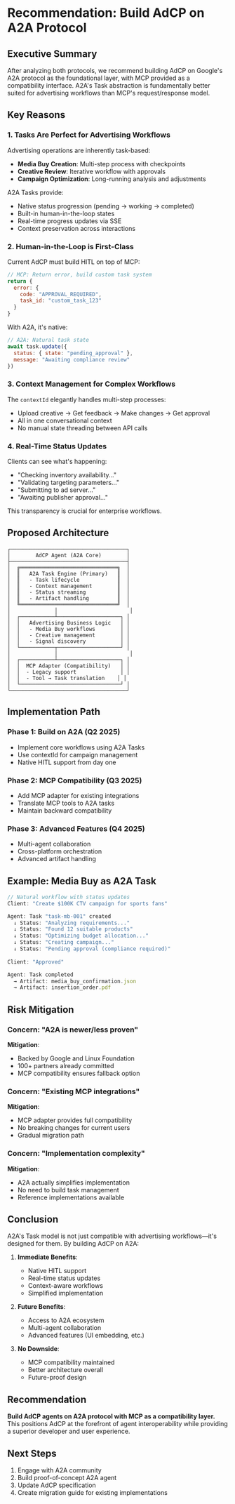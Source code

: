 # Recommendation: Build AdCP on A2A Protocol

## Executive Summary

After analyzing both protocols, we recommend building AdCP on Google's A2A protocol as the foundational layer, with MCP provided as a compatibility interface. A2A's Task abstraction is fundamentally better suited for advertising workflows than MCP's request/response model.

## Key Reasons

### 1. Tasks Are Perfect for Advertising Workflows

Advertising operations are inherently task-based:
- **Media Buy Creation**: Multi-step process with checkpoints
- **Creative Review**: Iterative workflow with approvals
- **Campaign Optimization**: Long-running analysis and adjustments

A2A Tasks provide:
- Native status progression (pending → working → completed)
- Built-in human-in-the-loop states
- Real-time progress updates via SSE
- Context preservation across interactions

### 2. Human-in-the-Loop is First-Class

Current AdCP must build HITL on top of MCP:
```javascript
// MCP: Return error, build custom task system
return { 
  error: { 
    code: "APPROVAL_REQUIRED", 
    task_id: "custom_task_123" 
  } 
}
```

With A2A, it's native:
```javascript
// A2A: Natural task state
await task.update({
  status: { state: "pending_approval" },
  message: "Awaiting compliance review"
})
```

### 3. Context Management for Complex Workflows

The `contextId` elegantly handles multi-step processes:
- Upload creative → Get feedback → Make changes → Get approval
- All in one conversational context
- No manual state threading between API calls

### 4. Real-Time Status Updates

Clients can see what's happening:
- "Checking inventory availability..."
- "Validating targeting parameters..."
- "Submitting to ad server..."
- "Awaiting publisher approval..."

This transparency is crucial for enterprise workflows.

## Proposed Architecture

```
┌─────────────────────────────────────┐
│        AdCP Agent (A2A Core)        │
├─────────────────────────────────────┤
│  ╔═══════════════════════════════╗  │
│  ║   A2A Task Engine (Primary)   ║  │
│  ║   - Task lifecycle            ║  │
│  ║   - Context management        ║  │
│  ║   - Status streaming          ║  │
│  ║   - Artifact handling         ║  │
│  ╚═══════════════════════════════╝  │
│              │                       │
│  ┌───────────┴────────────────────┐ │
│  │   Advertising Business Logic   │ │
│  │   - Media Buy workflows        │ │
│  │   - Creative management        │ │
│  │   - Signal discovery           │ │
│  └───────────┬────────────────────┘ │
│              │                       │
│  ┌───────────┴────────────────────┐ │
│  │  MCP Adapter (Compatibility)   │ │
│  │  - Legacy support              │ │
│  │  - Tool → Task translation    │ │
│  └────────────────────────────────┘ │
└─────────────────────────────────────┘
```

## Implementation Path

### Phase 1: Build on A2A (Q2 2025)
- Implement core workflows using A2A Tasks
- Use contextId for campaign management
- Native HITL support from day one

### Phase 2: MCP Compatibility (Q3 2025)
- Add MCP adapter for existing integrations
- Translate MCP tools to A2A tasks
- Maintain backward compatibility

### Phase 3: Advanced Features (Q4 2025)
- Multi-agent collaboration
- Cross-platform orchestration
- Advanced artifact handling

## Example: Media Buy as A2A Task

```javascript
// Natural workflow with status updates
Client: "Create $100K CTV campaign for sports fans"

Agent: Task "task-mb-001" created
  ↓ Status: "Analyzing requirements..."
  ↓ Status: "Found 12 suitable products"
  ↓ Status: "Optimizing budget allocation..."
  ↓ Status: "Creating campaign..." 
  ↓ Status: "Pending approval (compliance required)"
  
Client: "Approved"

Agent: Task completed
  → Artifact: media_buy_confirmation.json
  → Artifact: insertion_order.pdf
```

## Risk Mitigation

### Concern: "A2A is newer/less proven"
**Mitigation**: 
- Backed by Google and Linux Foundation
- 100+ partners already committed
- MCP compatibility ensures fallback option

### Concern: "Existing MCP integrations"
**Mitigation**:
- MCP adapter provides full compatibility
- No breaking changes for current users
- Gradual migration path

### Concern: "Implementation complexity"
**Mitigation**:
- A2A actually simplifies implementation
- No need to build task management
- Reference implementations available

## Conclusion

A2A's Task model is not just compatible with advertising workflows—it's designed for them. By building AdCP on A2A:

1. **Immediate Benefits**:
   - Native HITL support
   - Real-time status updates
   - Context-aware workflows
   - Simplified implementation

2. **Future Benefits**:
   - Access to A2A ecosystem
   - Multi-agent collaboration
   - Advanced features (UI embedding, etc.)

3. **No Downside**:
   - MCP compatibility maintained
   - Better architecture overall
   - Future-proof design

## Recommendation

**Build AdCP agents on A2A protocol with MCP as a compatibility layer.** This positions AdCP at the forefront of agent interoperability while providing a superior developer and user experience.

## Next Steps

1. Engage with A2A community
2. Build proof-of-concept A2A agent
3. Update AdCP specification
4. Create migration guide for existing implementations